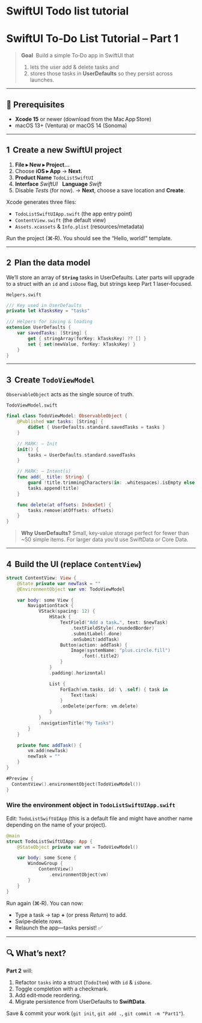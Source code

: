 # SwiftUI Todo list tutorial

# SwiftUI To‑Do List Tutorial – Part 1

> **Goal**  Build a simple To‑Do app in SwiftUI that
>
> 1. lets the user add & delete tasks and
> 2. stores those tasks in **UserDefaults** so they persist across launches.
>

---

## 🧰 Prerequisites

* **Xcode 15** or newer (download from the Mac App Store)
* macOS 13+ (Ventura) or macOS 14 (Sonoma)

---

## 1  Create a new SwiftUI project

1. **File ▸ New ▸ Project…**
2. Choose **iOS ▸ App** → **Next**.
3. **Product Name** `TodoListSwiftUI`
4. **Interface** *SwiftUI*   **Language** *Swift*
5. Disable *Tests* (for now). → **Next**, choose a save location and **Create**.

Xcode generates three files:

* `TodoListSwiftUIApp.swift` (the app entry point)
* `ContentView.swift` (the default view)
* `Assets.xcassets` & `Info.plist` (resources/metadata)

Run the project (⌘‑R). You should see the “Hello, world!” template.

---

## 2  Plan the data model

We’ll store an array of **`String`** tasks in UserDefaults. Later parts will upgrade to a struct with an `id` and `isDone` flag, but strings keep Part 1 laser‑focused.

`Helpers.swift`

```swift
/// Key used in UserDefaults
private let kTasksKey = "tasks"

/// Helpers for saving & loading
extension UserDefaults {
    var savedTasks: [String] {
        get { stringArray(forKey: kTasksKey) ?? [] }
        set { set(newValue, forKey: kTasksKey) }
    }
}
```

---

## 3  Create `TodoViewModel`

`ObservableObject` acts as the single source of truth.

`TodoViewModel.swift`

```swift
final class TodoViewModel: ObservableObject {
    @Published var tasks: [String] {
        didSet { UserDefaults.standard.savedTasks = tasks }
    }

    // MARK: – Init
    init() {
        tasks = UserDefaults.standard.savedTasks
    }

    // MARK: – Intent(s)
    func add(_ title: String) {
        guard !title.trimmingCharacters(in: .whitespaces).isEmpty else { return }
        tasks.append(title)
    }

    func delete(at offsets: IndexSet) {
        tasks.remove(atOffsets: offsets)
    }
}
```

> **Why UserDefaults?** Small, key‑value storage perfect for fewer than \~50 simple items. For larger data you’d use SwiftData or Core Data.

---

## 4  Build the UI (replace `ContentView`)

```swift
struct ContentView: View {
    @State private var newTask = ""
    @EnvironmentObject var vm: TodoViewModel

    var body: some View {
        NavigationStack {
            VStack(spacing: 12) {
                HStack {
                    TextField("Add a task…", text: $newTask)
                        .textFieldStyle(.roundedBorder)
                        .submitLabel(.done)
                        .onSubmit(addTask)
                    Button(action: addTask) {
                        Image(systemName: "plus.circle.fill")
                            .font(.title2)
                    }
                }
                .padding(.horizontal)

                List {
                    ForEach(vm.tasks, id: \ .self) { task in
                        Text(task)
                    }
                    .onDelete(perform: vm.delete)
                }
            }
            .navigationTitle("My Tasks")
        }
    }

    private func addTask() {
        vm.add(newTask)
        newTask = ""
    }
}

#Preview {
  ContentView().environmentObject(TodoViewModel())
}
```

### Wire the environment object in `TodoListSwiftUIApp.swift`

Edit: `TodoListSwiftUIApp` (this is a default file and might have another name depending on the name of your project).

```swift
@main
struct TodoListSwiftUIApp: App {
    @StateObject private var vm = TodoViewModel()

    var body: some Scene {
        WindowGroup {
            ContentView()
                .environmentObject(vm)
        }
    }
}
```

Run again (⌘‑R). You can now:

* Type a task → tap **+** (or press *Return*) to add.
* Swipe‑delete rows.
* Relaunch the app—tasks persist! ✅

---

## 🔍 What’s next?

**Part 2** will:

1. Refactor `tasks` into a struct (`TodoItem`) with `id` & `isDone`.
2. Toggle completion with a checkmark.
3. Add edit‑mode reordering.
4. Migrate persistence from UserDefaults to **SwiftData**.

Save & commit your work (`git init`, `git add .`, `git commit -m "Part1"`).
